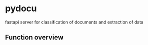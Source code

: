 # pydocu

fastapi server for classification of documents and extraction of data

## Function overview
